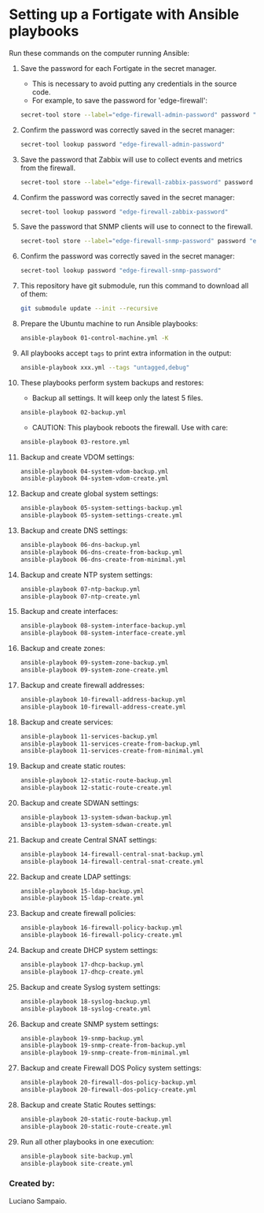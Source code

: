 # Setting up a Fortigate with Ansible playbooks

Run these commands on the computer running Ansible:

1. Save the password for each Fortigate in the secret manager.

    - This is necessary to avoid putting any credentials in the source code.
    - For example, to save the password for 'edge-firewall':
    ```bash
    secret-tool store --label="edge-firewall-admin-password" password "edge-firewall-admin-password"
    ```

1. Confirm the password was correctly saved in the secret manager:
    ```bash
    secret-tool lookup password "edge-firewall-admin-password"
    ```

1. Save the password that Zabbix will use to collect events and metrics from the firewall.

    ```bash
    secret-tool store --label="edge-firewall-zabbix-password" password "edge-firewall-zabbix-password"
    ```

1. Confirm the password was correctly saved in the secret manager:
    ```bash
    secret-tool lookup password "edge-firewall-zabbix-password"
    ```

1. Save the password that SNMP clients will use to connect to the firewall.

    ```bash
    secret-tool store --label="edge-firewall-snmp-password" password "edge-firewall-snmp-password"
    ```

1. Confirm the password was correctly saved in the secret manager:
    ```bash
    secret-tool lookup password "edge-firewall-snmp-password"
    ```

1. This repository have git submodule, run this command to download all of them:
    ```bash
    git submodule update --init --recursive
    ```

1. Prepare the Ubuntu machine to run Ansible playbooks:
    ```bash
    ansible-playbook 01-control-machine.yml -K
    ```

1. All playbooks accept `tags` to print extra information in the output:
    ```bash
    ansible-playbook xxx.yml --tags "untagged,debug"
    ```

1. These playbooks perform system backups and restores:
    - Backup all settings. It will keep only the latest 5 files.
    ```bash
    ansible-playbook 02-backup.yml
    ```

    - CAUTION: This playbook reboots the firewall. Use with care:
    ```bash
    ansible-playbook 03-restore.yml
    ```

1. Backup and create VDOM settings:
    ```bash
    ansible-playbook 04-system-vdom-backup.yml
    ansible-playbook 04-system-vdom-create.yml
    ```

1. Backup and create global system settings:
    ```bash
    ansible-playbook 05-system-settings-backup.yml
    ansible-playbook 05-system-settings-create.yml
    ```

1. Backup and create DNS settings:
    ```bash
    ansible-playbook 06-dns-backup.yml
    ansible-playbook 06-dns-create-from-backup.yml
    ansible-playbook 06-dns-create-from-minimal.yml
    ```

1. Backup and create NTP system settings:
    ```bash
    ansible-playbook 07-ntp-backup.yml
    ansible-playbook 07-ntp-create.yml
    ```

1. Backup and create interfaces:
    ```bash
    ansible-playbook 08-system-interface-backup.yml
    ansible-playbook 08-system-interface-create.yml
    ```

1. Backup and create zones:
    ```bash
    ansible-playbook 09-system-zone-backup.yml
    ansible-playbook 09-system-zone-create.yml
    ```

1. Backup and create firewall addresses:
    ```bash
    ansible-playbook 10-firewall-address-backup.yml
    ansible-playbook 10-firewall-address-create.yml
    ```

1. Backup and create services:
    ```bash
    ansible-playbook 11-services-backup.yml
    ansible-playbook 11-services-create-from-backup.yml
    ansible-playbook 11-services-create-from-minimal.yml
    ```

1. Backup and create static routes:
    ```bash
    ansible-playbook 12-static-route-backup.yml
    ansible-playbook 12-static-route-create.yml
    ```

1. Backup and create SDWAN settings:
    ```bash
    ansible-playbook 13-system-sdwan-backup.yml
    ansible-playbook 13-system-sdwan-create.yml
    ```

1. Backup and create Central SNAT settings:
    ```bash
    ansible-playbook 14-firewall-central-snat-backup.yml
    ansible-playbook 14-firewall-central-snat-create.yml
    ```

1. Backup and create LDAP settings:
    ```bash
    ansible-playbook 15-ldap-backup.yml
    ansible-playbook 15-ldap-create.yml
    ```

1. Backup and create firewall policies:
    ```bash
    ansible-playbook 16-firewall-policy-backup.yml
    ansible-playbook 16-firewall-policy-create.yml
    ```

1. Backup and create DHCP system settings:
    ```bash
    ansible-playbook 17-dhcp-backup.yml
    ansible-playbook 17-dhcp-create.yml
    ```

1. Backup and create Syslog system settings:
    ```bash
    ansible-playbook 18-syslog-backup.yml
    ansible-playbook 18-syslog-create.yml
    ```

1. Backup and create SNMP system settings:
    ```bash
    ansible-playbook 19-snmp-backup.yml
    ansible-playbook 19-snmp-create-from-backup.yml
    ansible-playbook 19-snmp-create-from-minimal.yml
    ```

1. Backup and create Firewall DOS Policy system settings:
    ```bash
    ansible-playbook 20-firewall-dos-policy-backup.yml
    ansible-playbook 20-firewall-dos-policy-create.yml
    ```

1. Backup and create Static Routes settings:
    ```bash
    ansible-playbook 20-static-route-backup.yml
    ansible-playbook 20-static-route-create.yml
    ```

1. Run all other playbooks in one execution:
    ```bash
    ansible-playbook site-backup.yml
    ansible-playbook site-create.yml
    ```

### Created by:

Luciano Sampaio.
